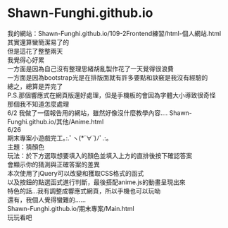 # Shawn-Funghi.github.io
我的網站：Shawn-Funghi.github.io/109-2Frontend練習/html-個人網站.html  
其實還算蠻簡潔易了的  
但是這花了整整兩天  
我覺得心好累  
一方面是因為自己沒有整理思緒胡亂製作花了一天覺得很浪費  
一方面是因為bootstrap光是在排版面就有許多要點和訣竅是我沒有經驗的  
總之，總算是弄完了   
P.S.那個響應式在網頁版還好處理，但是手機板的會因為字體大小導致很奇怪  
那個我不知道怎麼處理  
6/2
我做了一個報告用的網站，雖然好像沒什麼教學內容....
Shawn-Funghi.github.io/其他/Anime.html  
6/26  
期末專案小遊戲完工｡:.ﾟヽ(*´∀`)ﾉﾟ.:｡  
主題：猜顏色  
玩法：於下方選取想要填入的顏色並填入上方的直排後按下確認答案  
會顯示你的猜測與正確答案的差異  
本次使用了jQuery可以改變和獲取CSS格式的函式  
以及按鈕的點選函式進行判斷，最後搭配anime.js的動畫呈現出來  
特色的話...我有調整成響應式網頁，所以手機也可以玩呦  
還有，我個人覺得蠻難的......  
Shawn-Funghi.github.io/期末專案/Main.html  
玩玩看吧  
